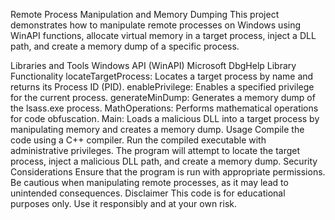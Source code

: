 Remote Process Manipulation and Memory Dumping
This project demonstrates how to manipulate remote processes on Windows using WinAPI functions, allocate virtual memory in a target process, inject a DLL path, and create a memory dump of a specific process.

Libraries and Tools
Windows API (WinAPI)
Microsoft DbgHelp Library
Functionality
locateTargetProcess: Locates a target process by name and returns its Process ID (PID).
enablePrivilege: Enables a specified privilege for the current process.
generateMinDump: Generates a memory dump of the lsass.exe process.
MathOperations: Performs mathematical operations for code obfuscation.
Main: Loads a malicious DLL into a target process by manipulating memory and creates a memory dump.
Usage
Compile the code using a C++ compiler.
Run the compiled executable with administrative privileges.
The program will attempt to locate the target process, inject a malicious DLL path, and create a memory dump.
Security Considerations
Ensure that the program is run with appropriate permissions.
Be cautious when manipulating remote processes, as it may lead to unintended consequences.
Disclaimer
This code is for educational purposes only. Use it responsibly and at your own risk.
